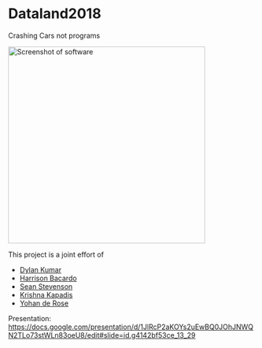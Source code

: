# Dataland2018

Crashing Cars not programs 

<img src="https://github.com/HarrisonBacordo/Dataland2018/blob/master/screenshot.PNG" alt="Screenshot of software" height="400">

This project is a joint effort of
- [Dylan Kumar](https://github.com/dknz2008/)
- [Harrison Bacardo](https://github.com/HarrisonBacordo/)
- [Sean Stevenson](https://github.com/sean-stevenson)
- [Krishna Kapadis](https://github.com/krishnaKapadia)
- [Yohan de Rose]()

Presentation:
https://docs.google.com/presentation/d/1JlRcP2aKOYs2uEwBQ0JOhJNWQN2TLo73stWLn83oeU8/edit#slide=id.g4142bf53ce_13_29

